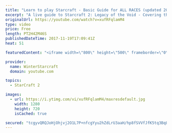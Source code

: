 ```yaml
---
title: "Learn to play Starcraft - Basic Guide for ALL RACES (updated 2017)"
excerpt: "A live guide to Starcraft 2: Legacy of the Void - Covering the basics and build orders for all of the races, and covering the important decisions to be made early in the game.  Not a step by step guide but a demonstration once you have the very basics of the units and races!"
originalUrl: https://youtube.com/watch?v=xufRFqlamM4
type: video
price: Free
length: PT2H42M46S
publishedDateTime: 2017-11-19T17:09:41Z
heat: 51

featuredContent: "<iframe width=\"800\" height=\"500\" frameborder=\"0\" src=\"https://www.youtube.com/embed/xufRFqlamM4\" allow=\"accelerometer; autoplay; encrypted-media; gyroscope; picture-in-picture\" allowfullscreen></iframe>"

provider:
  name: WinterStarcraft
  domain: youtube.com

topics:
  - StarCraft 2

images:
  - url: https://i.ytimg.com/vi/xufRFqlamM4/maxresdefault.jpg
    width: 1280
    height: 720
    isCached: true

secured: "tcgyvQRQJoHjOhjvj2O1L7P+nfcgYyu2hZdLrU3aaH/hp8fSVVfJfK5tq3BqLdUwFytEqXeOqabTCox9yyBx5Zwg96MHWhf2A1Op30oSYTs3A5V96JMUSFGWt9XLze/BNFW/2MvcB7zZ4myUiIm8Iz1v8+ZrHD9iI4EdllU/lbiBSkY1TvcZy8yha+Mq+ugK6kecuXPRW86exmm3MJ7YKxajPCAiiLD3TH0Rjbs9L6Zc9SR1zIQAJ+oB3+ffT3exLt/gT/sm58noDygNN87t1hl7Yos4m3wnEyLg7GYQ37mggxGUqB7k0aW0udSEc/hFCNwcWcQYqf8BlqzZPg7GIqG9KkSPbz6xrpMnjSDFxaP5KNnM5ecWfpPey1eM80TaJjVIb8W3Eu5OQHzOWiNh4s9t975wbb+wp6svevZUlredYdHGQS9ENbH7nZVRPXqp;LylULzxre1MpITxSZCbFBw=="
---
```


